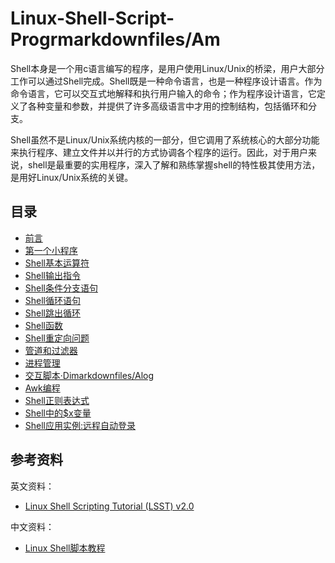 # Linux-Shell-Script-Progrmarkdownfiles/Am

Shell本身是一个用c语言编写的程序，是用户使用Linux/Unix的桥梁，用户大部分工作可以通过Shell完成。Shell既是一种命令语言，也是一种程序设计语言。作为命令语言，它可以交互式地解释和执行用户输入的命令；作为程序设计语言，它定义了各种变量和参数，并提供了许多高级语言中才用的控制结构，包括循环和分支。

Shell虽然不是Linux/Unix系统内核的一部分，但它调用了系统核心的大部分功能来执行程序、建立文件并以并行的方式协调各个程序的运行。因此，对于用户来说，shell是最重要的实用程序，深入了解和熟练掌握shell的特性极其使用方法，是用好Linux/Unix系统的关键。

## 目录

* [前言](markdownfiles/Preface.md)
* [第一个小程序](markdownfiles/A00.md)
* [Shell基本运算符](markdownfiles/A01.md)
* [Shell输出指令](markdownfiles/A02.md)
* [Shell条件分支语句](markdownfiles/A03.md)
* [Shell循环语句](markdownfiles/A04.md)
* [Shell跳出循环](markdownfiles/A05.md)
* [Shell函数](markdownfiles/A06.md)
* [Shell重定向问题](markdownfiles/A07.md)
* [管道和过滤器](markdownfiles/A08.md)
* [进程管理](markdownfiles/A09.md)
* [交互脚本·Dimarkdownfiles/Alog](markdownfiles/A10.md)
* [Awk编程](markdownfiles/A11.md)
* [Shell正则表达式](markdownfiles/A12.md)
* [Shell中的$x变量](markdownfiles/A13.md)
* [Shell应用实例:远程自动登录](markdownfiles/A14.md)

## 参考资料

英文资料：

* [Linux Shell Scripting Tutorial (LSST) v2.0](https://bash.cyberciti.biz/guide/Main_Page)

中文资料：

* [Linux Shell脚本教程](http://c.bimarkdownfiles/Ancheng.net/cpp/shell/)
